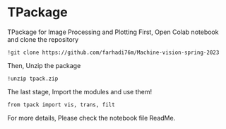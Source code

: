 # TPackage
TPackage for Image Processing and Plotting
First, Open Colab notebook and clone the repository
```
!git clone https://github.com/farhadi76m/Machine-vision-spring-2023
```
Then, Unzip the package
```
!unzip tpack.zip
```
The last stage, Import the modules and use them!
```
from tpack import vis, trans, filt
```
For more details, Please check the notebook file ReadMe.
